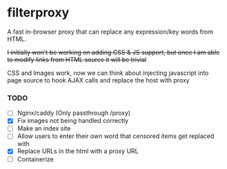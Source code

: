 # filterproxy
A fast in-browser proxy that can replace any expression/key words from HTML.

~~I initially won't be working on adding CSS & JS support, but once I am able to modify links from HTML source it will be trivial~~

CSS and Images work, now we can think about injecting javascript into page source to hook AJAX calls and replace the host with proxy


### TODO
- [ ] Nginx/caddy (Only passthrough /proxy)
- [x] Fix images not being handled correctly
- [ ] Make an index site
- [ ] Allow users to enter their own word that censored items get replaced with
- [x] Replace URLs in the html with a proxy URL
- [ ] Containerize